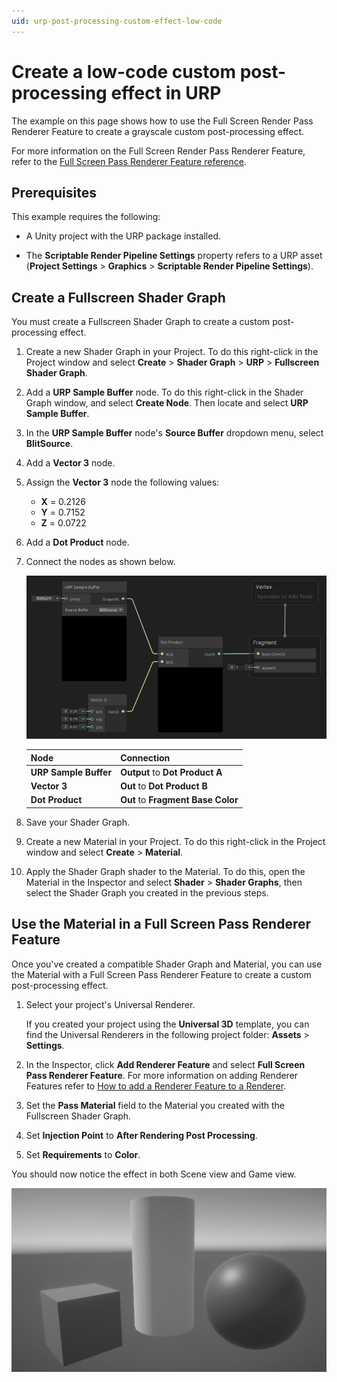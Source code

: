 ```yaml
---
uid: urp-post-processing-custom-effect-low-code
---
```


# Create a low-code custom post-processing effect in URP

The example on this page shows how to use the Full Screen Render Pass Renderer Feature to create a grayscale custom post-processing effect.

For more information on the Full Screen Render Pass Renderer Feature, refer to the [Full Screen Pass Renderer Feature reference](../renderer-features/renderer-feature-full-screen-pass.md).

## Prerequisites

This example requires the following:

* A Unity project with the URP package installed.

* The **Scriptable Render Pipeline Settings** property refers to a URP asset (**Project Settings** > **Graphics** > **Scriptable Render Pipeline Settings**).

## Create a Fullscreen Shader Graph

You must create a Fullscreen Shader Graph to create a custom post-processing effect.

1. Create a new Shader Graph in your Project. To do this right-click in the Project window and select **Create** > **Shader Graph** > **URP** > **Fullscreen Shader Graph**.
2. Add a **URP Sample Buffer** node. To do this right-click in the Shader Graph window, and select **Create Node**. Then locate and select **URP Sample Buffer**.
3. In the **URP Sample Buffer** node's **Source Buffer** dropdown menu, select **BlitSource**.
4. Add a **Vector 3** node.
5. Assign the **Vector 3** node the following values:
    * **X** = 0.2126
    * **Y** = 0.7152
    * **Z** = 0.0722
6. Add a **Dot Product** node.
7. Connect the nodes as shown below.

    ![Grayscale Fullscreen Shader Graph with all nodes connected.](../Images/post-proc/custom-effect/grayscale-effect-shader-graph.png)

    | Node                  | Connection                         |
    | --------------------- | ---------------------------------- |
    | **URP Sample Buffer** | **Output** to **Dot Product A**    |
    | **Vector 3**          | **Out** to **Dot Product B**       |
    | **Dot Product**       | **Out** to **Fragment Base Color** |

8. Save your Shader Graph.
9. Create a new Material in your Project. To do this right-click in the Project window and select **Create** > **Material**.
10. Apply the Shader Graph shader to the Material. To do this, open the Material in the Inspector and select **Shader** > **Shader Graphs**, then select the Shader Graph you created in the previous steps.

## Use the Material in a Full Screen Pass Renderer Feature

Once you've created a compatible Shader Graph and Material, you can use the Material with a Full Screen Pass Renderer Feature to create a custom post-processing effect.

1. Select your project's Universal Renderer.

    If you created your project using the **Universal 3D** template, you can find the Universal Renderers in the following project folder: **Assets** > **Settings**.

2. In the Inspector, click **Add Renderer Feature** and select **Full Screen Pass Renderer Feature**. For more information on adding Renderer Features refer to [How to add a Renderer Feature to a Renderer](../urp-renderer-feature-how-to-add.md).
3. Set the **Pass Material** field to the Material you created with the Fullscreen Shader Graph.
4. Set **Injection Point** to **After Rendering Post Processing**.
5. Set **Requirements** to **Color**.

You should now notice the effect in both Scene view and Game view.

![Example scene with a grayscale custom post-processing effect.](../Images/post-proc/custom-effect/grayscale-custom-effect.png)
